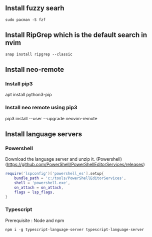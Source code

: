 ## Install fuzzy searh
```shell
sudo pacman -S fzf
```

 ## Install RipGrep which is the default search in nvim
 ```shell
 snap install ripgrep --classic
 ```

## Install neo-remote 
### Install pip3
apt install python3-pip

### Install neo remote using pip3
pip3 install --user --upgrade neovim-remote

## Install language servers
### Powershell
Download the language server and unzip it.
(Powershell) (https://github.com/PowerShell/PowerShellEditorServices/releases)
```lua 
require('lspconfig')['powershell_es'].setup{
    bundle_path = 'c:/tools/PowerShellEditorServices',
    shell = 'powershell.exe',
    on_attach = on_attach,
    flags = lsp_flags,
}

```
### Typescript
Prerequisite : Node and npm
```commandline
npm i -g typescript-language-server typescript-language-server
```
